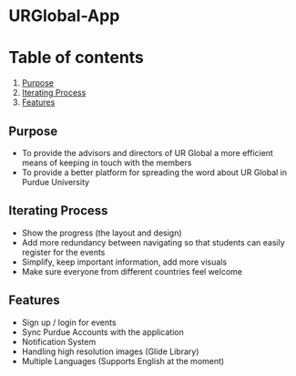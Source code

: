# URGlobal-App

# Table of contents
1. [Purpose](#Purpose)
2. [Iterating Process](#Process)
3. [Features](#Features)

## Purpose <a name="Purpose"></a>
- To provide the advisors and directors of UR Global a more efficient means of keeping in touch with the members 
- To provide a better platform for spreading the word about UR Global in Purdue University

## Iterating Process <a name="Process"></a>
- Show the progress (the layout and design)
- Add more redundancy between navigating so that students can easily register for the events
- Simplify, keep important information, add more visuals
- Make sure everyone from different countries feel welcome

## Features <a name="Features"></a>
- Sign up / login for events
- Sync Purdue Accounts with the application
- Notification System
- Handling high resolution images (Glide Library)
- Multiple Languages (Supports English at the moment)
